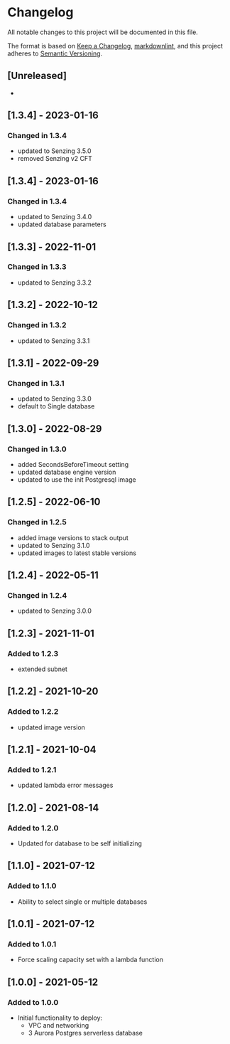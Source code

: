 # Changelog

All notable changes to this project will be documented in this file.

The format is based on [Keep a Changelog](https://keepachangelog.com/en/1.0.0/),
[markdownlint](https://dlaa.me/markdownlint/),
and this project adheres to [Semantic Versioning](https://semver.org/spec/v2.0.0.html).

## [Unreleased]

-

## [1.3.4] - 2023-01-16

### Changed in 1.3.4

- updated to Senzing 3.5.0
- removed Senzing v2 CFT

## [1.3.4] - 2023-01-16

### Changed in 1.3.4

- updated to Senzing 3.4.0
- updated database parameters

## [1.3.3] - 2022-11-01

### Changed in 1.3.3

- updated to Senzing 3.3.2

## [1.3.2] - 2022-10-12

### Changed in 1.3.2

- updated to Senzing 3.3.1

## [1.3.1] - 2022-09-29

### Changed in 1.3.1

- updated to Senzing 3.3.0
- default to Single database

## [1.3.0] - 2022-08-29

### Changed in 1.3.0

- added SecondsBeforeTimeout setting
- updated database engine version
- updated to use the init Postgresql image

## [1.2.5] - 2022-06-10

### Changed in 1.2.5

- added image versions to stack output
- updated to Senzing 3.1.0
- updated images to latest stable versions

## [1.2.4] - 2022-05-11

### Changed in 1.2.4

- updated to Senzing 3.0.0

## [1.2.3] - 2021-11-01

### Added to 1.2.3

- extended subnet

## [1.2.2] - 2021-10-20

### Added to 1.2.2

- updated image version

## [1.2.1] - 2021-10-04

### Added to 1.2.1

- updated lambda error messages

## [1.2.0] - 2021-08-14

### Added to 1.2.0

- Updated for database to be self initializing

## [1.1.0] - 2021-07-12

### Added to 1.1.0

- Ability to select single or multiple databases

## [1.0.1] - 2021-07-12

### Added to 1.0.1

- Force scaling capacity set with a lambda function

## [1.0.0] - 2021-05-12

### Added to 1.0.0

- Initial functionality to deploy:
  - VPC and networking
  - 3 Aurora Postgres serverless database
